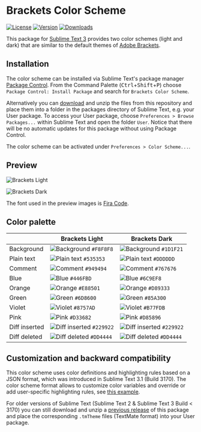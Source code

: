 # Brackets Color Scheme

[![License](https://img.shields.io/github/license/jwortmann/brackets-color-scheme.svg)](https://github.com/jwortmann/brackets-color-scheme/blob/master/LICENSE)
[![Version](https://img.shields.io/github/release/jwortmann/brackets-color-scheme.svg)](https://github.com/jwortmann/brackets-color-scheme/tags)
[![Downloads](https://img.shields.io/packagecontrol/dt/Brackets%20Color%20Scheme.svg)](https://packagecontrol.io/packages/Brackets%20Color%20Scheme)

This package for [Sublime Text 3](https://www.sublimetext.com/) provides two color schemes (light and dark) that are similar to the default themes of [Adobe Brackets](http://brackets.io/).

## Installation

The color scheme can be installed via Sublime Text's package manager [Package Control](https://sublime.wbond.net/installation).
From the Command Palette (<kbd>Ctrl</kbd>+<kbd>Shift</kbd>+<kbd>P</kbd>) choose `Package Control: Install Package` and search for `Brackets Color Scheme`.

Alternatively you can [download](https://github.com/jwortmann/brackets-color-scheme/archive/master.zip) and unzip the files from this repository and place them into a folder in the packages directory of Sublime Text, e.g. your User package.
To access your User package, choose `Preferences > Browse Packages...` within Sublime Text and open the folder `User`.
Notice that there will be no automatic updates for this package without using Package Control.

The color scheme can be activated under `Preferences > Color Scheme...`.

## Preview

![Brackets Light](https://i.imgur.com/VtvY5mc.png)

![Brackets Dark](https://i.imgur.com/nvxmeUv.png)

The font used in the preview images is [Fira Code](https://github.com/tonsky/FiraCode).

## Color palette

|      | Brackets Light | Brackets Dark |
| ---- | -------------- | ------------- |
| Background | ![Background](http://via.placeholder.com/20/f8f8f8/f8f8f8) `#F8F8F8` | ![Background](http://via.placeholder.com/20/1d1f21/1d1f21) `#1D1F21` |
| Plain text | ![Plain text](http://via.placeholder.com/20/535353/535353) `#535353` | ![Plain text](http://via.placeholder.com/20/dddddd/dddddd) `#DDDDDD` |
| Comment | ![Comment](http://via.placeholder.com/20/949494/949494) `#949494` | ![Comment](http://via.placeholder.com/20/767676/767676) `#767676` |
| Blue | ![Blue](http://via.placeholder.com/20/446fbd/446fbd) `#446FBD` | ![Blue](http://via.placeholder.com/20/6c9ef8/6c9ef8) `#6C9EF8` |
| Orange | ![Orange](http://via.placeholder.com/20/e88501/e88501) `#E88501` | ![Orange](http://via.placeholder.com/20/d89333/d89333) `#D89333` |
| Green | ![Green](http://via.placeholder.com/20/6d8600/6d8600) `#6D8600` | ![Green](http://via.placeholder.com/20/85a300/85a300) `#85A300` |
| Violet | ![Violet](http://via.placeholder.com/20/8757ad/8757ad) `#8757AD` | ![Violet](http://via.placeholder.com/20/b77fdb/b77fdb) `#B77FDB` |
| Pink | ![Pink](http://via.placeholder.com/20/d33682/d33682) `#D33682` | ![Pink](http://via.placeholder.com/20/d85896/d85896) `#D85896` |
| Diff inserted | ![Diff inserted](http://via.placeholder.com/20/229922/229922) `#229922` | ![Diff inserted](http://via.placeholder.com/20/229922/229922) `#229922` |
| Diff deleted | ![Diff deleted](http://via.placeholder.com/20/dd4444/dd4444) `#DD4444` | ![Diff deleted](http://via.placeholder.com/20/dd4444/dd4444) `#DD4444` |

## Customization and backward compatibility

This color scheme uses color definitions and highlighting rules based on a JSON format, which was introduced in Sublime Text 3.1 (Build 3170).
The color scheme format allows to customize color variables and override or add user-specific highlighting rules, see [this example](https://www.sublimetext.com/docs/3/color_schemes.html#customization).

For older versions of Sublime Text (Sublime Text 2 & Sublime Text 3 Build < 3170) you can still download and unzip a [previous release](https://github.com/jwortmann/brackets-color-scheme/releases/tag/v1.0.4) of this package and place the corresponding `.tmTheme` files (TextMate format) into your User package.
